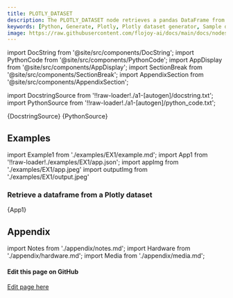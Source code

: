 ```yaml
---
title: PLOTLY_DATASET
description: The PLOTLY_DATASET node retrieves a pandas DataFrame from a Plotly built-in dataset using the provided dataset_key parameter and returns it wrapped in a Flojoy DataFrame class.
keywords: [Python, Generate, Plotly, Plotly dataset generator, Sample datasets with Plotly, Flojoy generator nodes, Python Plotly data visualization, Plotly dataset examples, Interactive data plotting, Plotly data simulation, Python dataset generation, Plotly visualization tools, Data visualization using Plotly]
image: https://raw.githubusercontent.com/flojoy-ai/docs/main/docs/nodes/GENERATORS/SAMPLE_DATASETS/PLOTLY_DATASET/examples/EX1/output.jpeg
---
```


[//]: # (Custom component imports)

import DocString from '@site/src/components/DocString';
import PythonCode from '@site/src/components/PythonCode';
import AppDisplay from '@site/src/components/AppDisplay';
import SectionBreak from '@site/src/components/SectionBreak';
import AppendixSection from '@site/src/components/AppendixSection';

[//]: # (Docstring)

import DocstringSource from '!!raw-loader!./a1-[autogen]/docstring.txt';
import PythonSource from '!!raw-loader!./a1-[autogen]/python_code.txt';

<DocString>{DocstringSource}</DocString>
<PythonCode GLink='GENERATORS/SAMPLE_DATASETS/PLOTLY_DATASET/PLOTLY_DATASET.py'>{PythonSource}</PythonCode>

<SectionBreak />

[//]: # (Examples)

## Examples

import Example1 from './examples/EX1/example.md';
import App1 from '!!raw-loader!./examples/EX1/app.json';
import appImg from './examples/EX1/app.jpeg'
import outputImg from './examples/EX1/output.jpeg'

### Retrieve a dataframe from a Plotly dataset

<AppDisplay 
    nodeLabel='PLOTLY_DATASET'
    appImg={appImg}
    outputImg={outputImg}
    >
    {App1}
</AppDisplay>

<Example1 />

<SectionBreak />

[//]: # (Appendix)

## Appendix

import Notes from './appendix/notes.md';
import Hardware from './appendix/hardware.md';
import Media from './appendix/media.md';

<AppendixSection index={0} folderPath='nodes/GENERATORS/SAMPLE_DATASETS/PLOTLY_DATASET/appendix/'><Notes /></AppendixSection>
<AppendixSection index={1} folderPath='nodes/GENERATORS/SAMPLE_DATASETS/PLOTLY_DATASET/appendix/'><Hardware /></AppendixSection>
<AppendixSection index={2} folderPath='nodes/GENERATORS/SAMPLE_DATASETS/PLOTLY_DATASET/appendix/'><Media /></AppendixSection>

<SectionBreak />

[//]: # (Edit page on GitHub)

#### Edit this page on GitHub

[Edit page here](https://github.com/flojoy-ai/docs/tree/main/docs/nodes/GENERATORS/SAMPLE_DATASETS/PLOTLY_DATASET)
